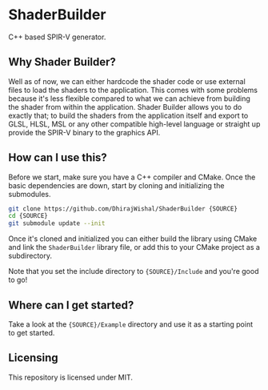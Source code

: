 # ShaderBuilder

C++ based SPIR-V generator.

## Why Shader Builder?

Well as of now, we can either hardcode the shader code or use external files to load the shaders to the application. This comes with some problems because it's less flexible compared to
what we can achieve from building the shader from within the application. Shader Builder allows you to do exactly that; to build the shaders from the application itself and export to
GLSL, HLSL, MSL or any other compatible high-level language or straight up provide the SPIR-V binary to the graphics API.

## How can I use this?

Before we start, make sure you have a C++ compiler and CMake. Once the basic dependencies are down, start by cloning and initializing the submodules.

```bash
git clone https://github.com/DhirajWishal/ShaderBuilder {SOURCE}
cd {SOURCE}
git submodule update --init
```

Once it's cloned and initialized you can either build the library using CMake and link the `ShaderBuilder` library file, or add this to your CMake project as a subdirectory.

Note that you set the include directory to `{SOURCE}/Include` and you're good to go!

## Where can I get started?

Take a look at the `{SOURCE}/Example` directory and use it as a starting point to get started.

## Licensing

This repository is licensed under MIT.
